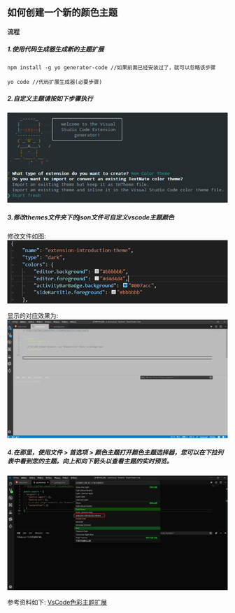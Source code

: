## 如何创建一个新的颜色主题

#### 流程

##### 1.使用代码生成器生成新的主题扩展
```
npm install -g yo generator-code //如果前面已经安装过了，就可以忽略该步骤

yo code //代码扩展生成器(必要步骤)

```

##### 2.自定义主题请按如下步骤执行

![](images/yocode-colortheme.png)

##### 3.修改themes文件夹下的json文件可自定义vscode主题颜色

修改文件如图:
![](images/color01.png)

显示的对应效果为:
![](images/color02.png)


##### 4.在那里，使用文件 > 首选项 > 颜色主题打开颜色主题选择器，您可以在下拉列表中看到您的主题。向上和向下箭头以查看主题的实时预览。

![](images/color03.png)



参考资料如下:
[VsCode色彩主题扩展](https://code.visualstudio.com/api/extension-guides/color-theme)

